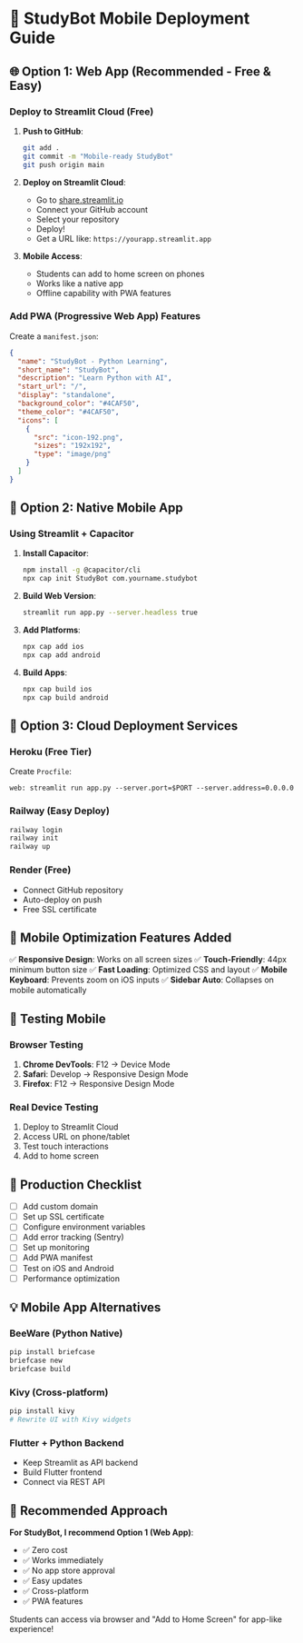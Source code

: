 # 📱 StudyBot Mobile Deployment Guide

## 🌐 **Option 1: Web App (Recommended - Free & Easy)**

### Deploy to Streamlit Cloud (Free)
1. **Push to GitHub**:
   ```bash
   git add .
   git commit -m "Mobile-ready StudyBot"
   git push origin main
   ```

2. **Deploy on Streamlit Cloud**:
   - Go to [share.streamlit.io](https://share.streamlit.io)
   - Connect your GitHub account
   - Select your repository
   - Deploy!
   - Get a URL like: `https://yourapp.streamlit.app`

3. **Mobile Access**:
   - Students can add to home screen on phones
   - Works like a native app
   - Offline capability with PWA features

### Add PWA (Progressive Web App) Features
Create a `manifest.json`:

```json
{
  "name": "StudyBot - Python Learning",
  "short_name": "StudyBot",
  "description": "Learn Python with AI",
  "start_url": "/",
  "display": "standalone",
  "background_color": "#4CAF50",
  "theme_color": "#4CAF50",
  "icons": [
    {
      "src": "icon-192.png",
      "sizes": "192x192",
      "type": "image/png"
    }
  ]
}
```

## 📱 **Option 2: Native Mobile App**

### Using Streamlit + Capacitor
1. **Install Capacitor**:
   ```bash
   npm install -g @capacitor/cli
   npx cap init StudyBot com.yourname.studybot
   ```

2. **Build Web Version**:
   ```bash
   streamlit run app.py --server.headless true
   ```

3. **Add Platforms**:
   ```bash
   npx cap add ios
   npx cap add android
   ```

4. **Build Apps**:
   ```bash
   npx cap build ios
   npx cap build android
   ```

## 🚀 **Option 3: Cloud Deployment Services**

### Heroku (Free Tier)
Create `Procfile`:
```
web: streamlit run app.py --server.port=$PORT --server.address=0.0.0.0
```

### Railway (Easy Deploy)
```bash
railway login
railway init
railway up
```

### Render (Free)
- Connect GitHub repository
- Auto-deploy on push
- Free SSL certificate

## 📲 **Mobile Optimization Features Added**

✅ **Responsive Design**: Works on all screen sizes
✅ **Touch-Friendly**: 44px minimum button size
✅ **Fast Loading**: Optimized CSS and layout
✅ **Mobile Keyboard**: Prevents zoom on iOS inputs
✅ **Sidebar Auto**: Collapses on mobile automatically

## 🔧 **Testing Mobile**

### Browser Testing
1. **Chrome DevTools**: F12 → Device Mode
2. **Safari**: Develop → Responsive Design Mode
3. **Firefox**: F12 → Responsive Design Mode

### Real Device Testing
1. Deploy to Streamlit Cloud
2. Access URL on phone/tablet
3. Test touch interactions
4. Add to home screen

## 🌟 **Production Checklist**

- [ ] Add custom domain
- [ ] Set up SSL certificate
- [ ] Configure environment variables
- [ ] Add error tracking (Sentry)
- [ ] Set up monitoring
- [ ] Add PWA manifest
- [ ] Test on iOS and Android
- [ ] Performance optimization

## 💡 **Mobile App Alternatives**

### BeeWare (Python Native)
```bash
pip install briefcase
briefcase new
briefcase build
```

### Kivy (Cross-platform)
```bash
pip install kivy
# Rewrite UI with Kivy widgets
```

### Flutter + Python Backend
- Keep Streamlit as API backend
- Build Flutter frontend
- Connect via REST API

## 🎯 **Recommended Approach**

**For StudyBot, I recommend Option 1 (Web App)**:
- ✅ Zero cost
- ✅ Works immediately  
- ✅ No app store approval
- ✅ Easy updates
- ✅ Cross-platform
- ✅ PWA features

Students can access via browser and "Add to Home Screen" for app-like experience!

